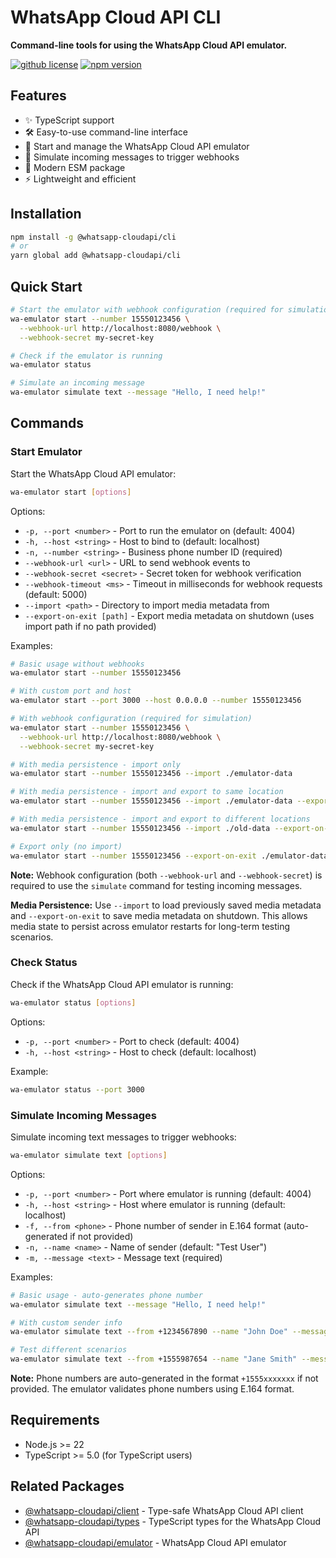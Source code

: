 # WhatsApp Cloud API CLI

**Command-line tools for using the WhatsApp Cloud API emulator.**

[![github license](https://img.shields.io/github/license/ericvera/whatsapp-cloudapi.svg?style=flat-square)](https://github.com/ericvera/whatsapp-cloudapi/blob/master/LICENSE)
[![npm version](https://img.shields.io/npm/v/%40whatsapp-cloudapi%2Fcli.svg?style=flat-square)](https://npmjs.org/package/%40whatsapp-cloudapi%2Fcli)

## Features

- ✨ TypeScript support
- 🛠️ Easy-to-use command-line interface
- 🧪 Start and manage the WhatsApp Cloud API emulator
- 📲 Simulate incoming messages to trigger webhooks
- 🔄 Modern ESM package
- ⚡ Lightweight and efficient

## Installation

```bash
npm install -g @whatsapp-cloudapi/cli
# or
yarn global add @whatsapp-cloudapi/cli
```

## Quick Start

```bash
# Start the emulator with webhook configuration (required for simulation)
wa-emulator start --number 15550123456 \
  --webhook-url http://localhost:8080/webhook \
  --webhook-secret my-secret-key

# Check if the emulator is running
wa-emulator status

# Simulate an incoming message
wa-emulator simulate text --message "Hello, I need help!"
```

## Commands

### Start Emulator

Start the WhatsApp Cloud API emulator:

```bash
wa-emulator start [options]
```

Options:

- `-p, --port <number>` - Port to run the emulator on (default: 4004)
- `-h, --host <string>` - Host to bind to (default: localhost)
- `-n, --number <string>` - Business phone number ID (required)
- `--webhook-url <url>` - URL to send webhook events to
- `--webhook-secret <secret>` - Secret token for webhook verification
- `--webhook-timeout <ms>` - Timeout in milliseconds for webhook requests (default: 5000)
- `--import <path>` - Directory to import media metadata from
- `--export-on-exit [path]` - Export media metadata on shutdown (uses import path if no path provided)

Examples:

```bash
# Basic usage without webhooks
wa-emulator start --number 15550123456

# With custom port and host
wa-emulator start --port 3000 --host 0.0.0.0 --number 15550123456

# With webhook configuration (required for simulation)
wa-emulator start --number 15550123456 \
  --webhook-url http://localhost:8080/webhook \
  --webhook-secret my-secret-key

# With media persistence - import only
wa-emulator start --number 15550123456 --import ./emulator-data

# With media persistence - import and export to same location
wa-emulator start --number 15550123456 --import ./emulator-data --export-on-exit

# With media persistence - import and export to different locations
wa-emulator start --number 15550123456 --import ./old-data --export-on-exit ./new-data

# Export only (no import)
wa-emulator start --number 15550123456 --export-on-exit ./emulator-data
```

**Note:** Webhook configuration (both `--webhook-url` and `--webhook-secret`) is required to use the `simulate` command for testing incoming messages.

**Media Persistence:** Use `--import` to load previously saved media metadata and `--export-on-exit` to save media metadata on shutdown. This allows media state to persist across emulator restarts for long-term testing scenarios.

### Check Status

Check if the WhatsApp Cloud API emulator is running:

```bash
wa-emulator status [options]
```

Options:

- `-p, --port <number>` - Port to check (default: 4004)
- `-h, --host <string>` - Host to check (default: localhost)

Example:

```bash
wa-emulator status --port 3000
```

### Simulate Incoming Messages

Simulate incoming text messages to trigger webhooks:

```bash
wa-emulator simulate text [options]
```

Options:

- `-p, --port <number>` - Port where emulator is running (default: 4004)
- `-h, --host <string>` - Host where emulator is running (default: localhost)
- `-f, --from <phone>` - Phone number of sender in E.164 format (auto-generated if not provided)
- `-n, --name <name>` - Name of sender (default: "Test User")
- `-m, --message <text>` - Message text (required)

Examples:

```bash
# Basic usage - auto-generates phone number
wa-emulator simulate text --message "Hello, I need help!"

# With custom sender info
wa-emulator simulate text --from +1234567890 --name "John Doe" --message "My order is late"

# Test different scenarios
wa-emulator simulate text --from +1555987654 --name "Jane Smith" --message "What are your hours?"
```

**Note:** Phone numbers are auto-generated in the format `+1555xxxxxxx` if not provided. The emulator validates phone numbers using E.164 format.

## Requirements

- Node.js >= 22
- TypeScript >= 5.0 (for TypeScript users)

## Related Packages

- [@whatsapp-cloudapi/client](https://www.npmjs.com/package/@whatsapp-cloudapi/client) - Type-safe WhatsApp Cloud API client
- [@whatsapp-cloudapi/types](https://www.npmjs.com/package/@whatsapp-cloudapi/types) - TypeScript types for the WhatsApp Cloud API
- [@whatsapp-cloudapi/emulator](https://www.npmjs.com/package/@whatsapp-cloudapi/emulator) - WhatsApp Cloud API emulator
